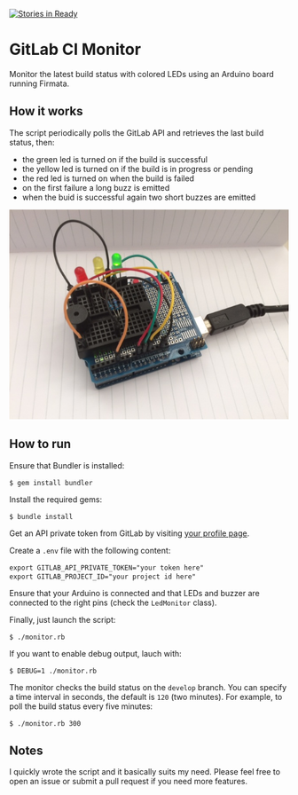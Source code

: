 [![Stories in Ready](https://badge.waffle.io/dapicester/gitlab-ci-monitor.png?label=ready&title=Ready)](https://waffle.io/dapicester/gitlab-ci-monitor?utm_source=badge)
# GitLab CI Monitor

Monitor the latest build status with colored LEDs using an Arduino board
running Firmata.

## How it works

The script periodically polls the GitLab API and retrieves the last build
status, then:

- the green led is turned on if the build is successful
- the yellow led is turned on if the build is in progress or pending
- the red led is turned on when the build is failed
- on the first failure a long buzz is emitted
- when the buid is successful again two short buzzes are emitted

![arduino photo](arduino.jpg "Example of Arduino connections")

## How to run

Ensure that Bundler is installed:

    $ gem install bundler

Install the required gems:

    $ bundle install

Get an API private token from GitLab by visiting
[your profile page](https://gitlab.com/profile/personal_access_tokens).

Create a `.env` file with the following content:

```shell
export GITLAB_API_PRIVATE_TOKEN="your token here"
export GITLAB_PROJECT_ID="your project id here"
```

Ensure that your Arduino is connected and that LEDs and buzzer
are connected to the right pins (check the `LedMonitor` class).

Finally, just launch the script:

    $ ./monitor.rb

If you want to enable debug output, lauch with:

    $ DEBUG=1 ./monitor.rb

The monitor checks the build status on the `develop` branch.
You can specify a time interval in seconds, the default is `120` (two minutes).
For example, to poll the build status every five minutes:

    $ ./monitor.rb 300

## Notes

I quickly wrote the script and it basically suits my need.
Please feel free to open an issue or submit a pull request
if you need more features.
